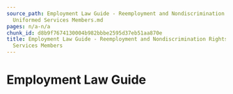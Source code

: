 ```yaml
---
source_path: Employment Law Guide - Reemployment and Nondiscrimination Rights for
  Uniformed Services Members.md
pages: n/a-n/a
chunk_id: d8b9f7674130004b982bbbe2595d37eb51aa870e
title: Employment Law Guide - Reemployment and Nondiscrimination Rights for Uniformed
  Services Members
---
```

# Employment Law Guide
